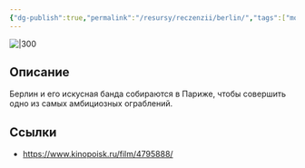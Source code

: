 ```yaml
---
{"dg-publish":true,"permalink":"/resursy/reczenzii/berlin/","tags":["movie"]}
---
```


![|300](https://image.openmoviedb.com/kinopoisk-images/10835644/03af80ab-966b-4cd2-a935-454f733bb3c8/orig)
## Описание
Берлин и его искусная банда собираются в Париже, чтобы совершить одно из самых амбициозных ограблений.
## Ссылки
- https://www.kinopoisk.ru/film/4795888/